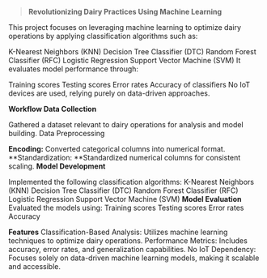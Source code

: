 > **Revolutionizing Dairy Practices Using Machine Learning**

This project focuses on leveraging machine learning to optimize dairy operations by applying classification algorithms such as:

K-Nearest Neighbors (KNN)
Decision Tree Classifier (DTC)
Random Forest Classifier (RFC)
Logistic Regression
Support Vector Machine (SVM)
It evaluates model performance through:

Training scores
Testing scores
Error rates
Accuracy of classifiers
No IoT devices are used, relying purely on data-driven approaches.

**Workflow
Data Collection**

Gathered a dataset relevant to dairy operations for analysis and model building.
Data Preprocessing

**Encoding:** Converted categorical columns into numerical format.
**Standardization: **Standardized numerical columns for consistent scaling.
**Model Development**

Implemented the following classification algorithms:
K-Nearest Neighbors (KNN)
Decision Tree Classifier (DTC)
Random Forest Classifier (RFC)
Logistic Regression
Support Vector Machine (SVM)
**Model Evaluation**
Evaluated the models using:
Training scores
Testing scores
Error rates
Accuracy

**Features**
Classification-Based Analysis: Utilizes machine learning techniques to optimize dairy operations.
Performance Metrics: Includes accuracy, error rates, and generalization capabilities.
No IoT Dependency: Focuses solely on data-driven machine learning models, making it scalable and accessible.
